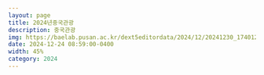 ```yaml
---
layout: page
title: 2024년중국관광
description: 중국관광
img: https://baelab.pusan.ac.kr/dext5editordata/2024/12/20241230_174012102_25571.jpeg
date: 2024-12-24 08:59:00-0400
width: 45%
category: 2024
---
```

